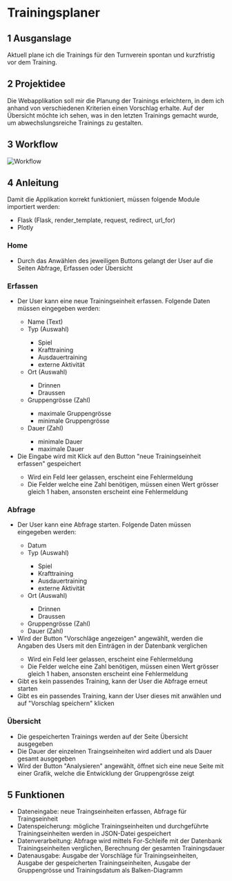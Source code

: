 # Trainingsplaner

## 1 Ausganslage

Aktuell plane ich die Trainings für den Turnverein spontan und kurzfristig vor dem Training.

## 2 Projektidee

Die Webapplikation soll mir die Planung der Trainings erleichtern, in dem ich anhand von verschiedenen Kriterien einen Vorschlag erhalte. Auf der Übersicht möchte ich sehen, was in den letzten Trainings gemacht wurde, um abwechslungsreiche Trainings zu gestalten.

## 3 Workflow
![Workflow](../master/images/workflow.png)

## 4 Anleitung
Damit die Applikation korrekt funktioniert, müssen folgende Module importiert werden:
<br>
<ul>
    <li>Flask (Flask, render_template, request, redirect, url_for)</li>
    <li>Plotly</li>
</ul>

### Home
<ul>
    <li>Durch das Anwählen des jeweiligen Buttons gelangt der User auf die Seiten Abfrage, Erfassen oder Übersicht</li>
</ul>

### Erfassen
<ul>
    <li>Der User kann eine neue Trainingseinheit erfassen. Folgende Daten müssen eingegeben werden:</li>
        <ul>
            <li>Name (Text)</li>
            <li>Typ (Auswahl)</li>
                <ul>
                    <li>Spiel</li>
                    <li>Krafttraining</li>
                    <li>Ausdauertraining</li>
                    <li>externe Aktivität</li>
                </ul>
            <li>Ort (Auswahl)</li>
                <ul>
                    <li>Drinnen</li>
                    <li>Draussen</li>
                </ul>
            <li>Gruppengrösse (Zahl) </li>
                <ul>
                    <li>maximale Gruppengrösse</li>
                    <li>minimale Gruppengrösse</li>
                </ul>
            <li>Dauer (Zahl) </li>
                <ul>
                    <li>minimale Dauer</li>
                    <li>maximale Dauer</li>
                </ul>
        </ul>
    <li>Die Eingabe wird mit Klick auf den Button "neue Trainingseinheit erfassen" gespeichert</li>
        <ul>
            <li>Wird ein Feld leer gelassen, erscheint eine Fehlermeldung</li>
            <li>Die Felder welche eine Zahl benötigen, müssen einen Wert grösser gleich 1 haben, ansonsten erscheint eine Fehlermeldung</li>
        </ul>
</ul>

### Abfrage
<ul>
    <li>Der User kann eine Abfrage starten. Folgende Daten müssen eingegeben werden:</li>
        <ul>
            <li>Datum</li>
            <li>Typ (Auswahl)</li>
                <ul>
                    <li>Spiel</li>
                    <li>Krafttraining</li>
                    <li>Ausdauertraining</li>
                    <li>externe Aktivität</li>
                </ul>
            <li>Ort (Auswahl)</li>
                <ul>
                    <li>Drinnen</li>
                    <li>Draussen</li>
                </ul>
            <li>Gruppengrösse (Zahl) </li>
            <li>Dauer (Zahl) </li>
        </ul>
    <li>Wird der Button "Vorschläge angezeigen" angewählt, werden die Angaben des Users mit den Einträgen in der Datenbank verglichen</li>
        <ul>
            <li>Wird ein Feld leer gelassen, erscheint eine Fehlermeldung</li>
            <li>Die Felder welche eine Zahl benötigen, müssen einen Wert grösser gleich 1 haben, ansonsten erscheint eine Fehlermeldung</li>
        </ul>
    <li>Gibt es kein passendes Training, kann der User die Abfrage erneut starten</li>
    <li>Gibt es ein passendes Training, kann der User dieses mit anwählen und auf "Vorschlag speichern" klicken</li>
</ul>

### Übersicht
<ul>
    <li>Die gespeicherten Trainings werden auf der Seite Übersicht ausgegeben</li>
    <li>Die Dauer der einzelnen Traingseinheiten wird addiert und als Dauer gesamt ausgegeben</li>
    <li>Wird der Button "Analysieren" angewählt, öffnet sich eine neue Seite mit einer Grafik, welche die Entwicklung der Gruppengrösse zeigt</li>
</ul>

## 5 Funktionen
<ul>
    <li>Dateneingabe: neue Traingseinheiten erfassen, Abfrage für Traingseinheit</li>
    <li>Datenspeicherung: mögliche Trainingseinheiten und durchgeführte Trainingseinheiten werden in JSON-Datei gespeichert</li>
    <li>Datenverarbeitung: Abfrage wird mittels For-Schleife mit der Datenbank Trainingseinheiten verglichen, Berechnung der gesamten Trainingsdauer</li>
    <li>Datenausgabe: Ausgabe der Vorschläge für Trainingseinheiten, Ausgabe der gespeicherten Trainingseinheiten, Ausgabe der Gruppengrösse und Trainingsdatum als Balken-Diagramm</li>
</ul>
